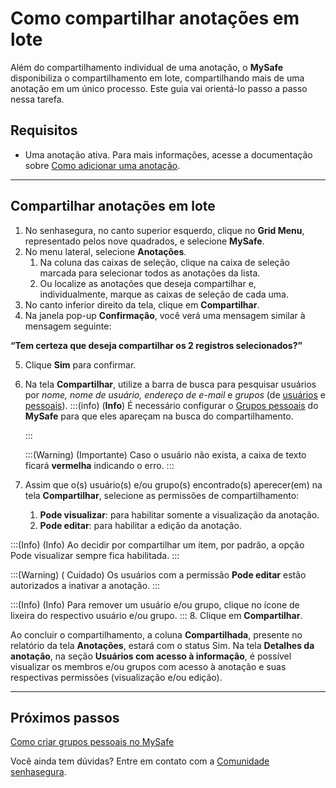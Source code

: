 # Como compartilhar anotações em lote

Além do compartilhamento individual de uma anotação, o **MySafe** disponibiliza o compartilhamento em lote, compartilhando mais de uma anotação em um único processo. Este guia vai orientá-lo passo a passo nessa tarefa.


## Requisitos

* Uma anotação ativa. Para mais informações, acesse a documentação sobre [Como adicionar uma anotação](/v3-32/docs/pt/mysafe-notes-add).

* * *

## Compartilhar anotações em lote

1. No senhasegura, no canto superior esquerdo, clique no **Grid Menu**, representado pelos nove quadrados, e selecione **MySafe**.
2. No menu lateral, selecione **Anotações**.
    1.  Na coluna das caixas de seleção, clique na caixa de seleção marcada para selecionar todos as anotações da lista.
    2.  Ou localize as anotações que deseja compartilhar e, individualmente, marque as caixas de seleção de cada uma.
3. No canto inferior direito da tela, clique em **Compartilhar**.
4. Na janela pop-up **Confirmação**, você verá uma mensagem similar à mensagem seguinte:

**“Tem certeza que deseja compartilhar os 2 registros selecionados?”**


5. Clique **Sim** para confirmar.
6. Na tela **Compartilhar**, utilize a barra de busca para pesquisar usuários por *nome, nome de usuário, endereço de e-mail* e *grupos* (de [usuários](/v3-32/docs/pt/administration-user-groups) e [pessoais](/v3-32/docs/pt/mysafe-private-group)).
    :::(info) (**Info**)
   É necessário configurar o [Grupos pessoais](/v3-32/docs/pt/mysafe-private-group) do **MySafe** para que eles apareçam na busca do compartilhamento.

    :::
    
    
    :::(Warning) (Importante)
    Caso o usuário não exista, a caixa de texto ficará **vermelha** indicando o erro.
    :::
7. Assim que o(s) usuário(s) e/ou grupo(s) encontrado(s) aperecer(em) na tela **Compartilhar**, selecione as permissões de compartilhamento:
    1. **Pode visualizar**: para habilitar somente a visualização da anotação.
    2. **Pode editar**: para habilitar a edição da anotação.

:::(Info) (Info)
Ao  decidir por compartilhar um item, por padrão, a opção Pode visualizar sempre fica habilitada.
:::

:::(Warning) ( Cuidado)
Os usuários com a permissão **Pode editar** estão autorizados a inativar a anotação.
:::

:::(Info) (Info)
Para remover um usuário e/ou grupo, clique no ícone de lixeira do respectivo usuário e/ou grupo.
:::
8. Clique em **Compartilhar**.

Ao concluir o compartilhamento, a coluna **Compartilhada**, presente no relatório da tela **Anotações**, estará com o status Sim. 
Na tela **Detalhes da anotação**, na seção **Usuários com acesso à informação**, é possível visualizar os membros e/ou grupos com acesso à anotação e suas respectivas permissões (visualização e/ou edição).

***

## Próximos passos
[Como criar grupos pessoais no MySafe](/v3-32/docs/pt/mysafe-private-group-add)

Você ainda tem dúvidas? Entre em contato com a [Comunidade senhasegura](https://community.senhasegura.io/).

